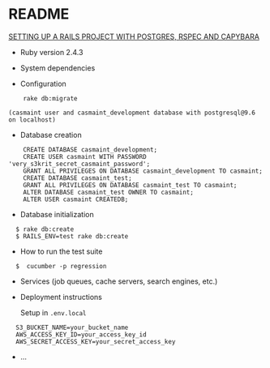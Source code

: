 # README

[SETTING UP A RAILS PROJECT WITH POSTGRES, RSPEC AND CAPYBARA](http://julianveling.com/?p=18)

* Ruby version
    2.4.3

* System dependencies

* Configuration
```
    rake db:migrate
```
    (casmaint user and casmaint_development database with postgresql@9.6 on localhost)

* Database creation

```
    CREATE DATABASE casmaint_development;
    CREATE USER casmaint WITH PASSWORD 'very_s3krit_secret_casmaint_password';
    GRANT ALL PRIVILEGES ON DATABASE casmaint_development TO casmaint;
    CREATE DATABASE casmaint_test;
    GRANT ALL PRIVILEGES ON DATABASE casmaint_test TO casmaint;
    ALTER DATABASE casmaint_test OWNER TO casmaint;
    ALTER USER casmaint CREATEDB;
```

* Database initialization

```
  $ rake db:create
  $ RAILS_ENV=test rake db:create
```

* How to run the test suite

```
  $  cucumber -p regression
```

* Services (job queues, cache servers, search engines, etc.)

* Deployment instructions

    Setup in `.env.local`
```
  S3_BUCKET_NAME=your_bucket_name
  AWS_ACCESS_KEY_ID=your_access_key_id
  AWS_SECRET_ACCESS_KEY=your_secret_access_key
```

* ...
